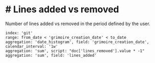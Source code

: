 # \# Lines added vs removed

Number of lines added vs removed in the period defined by the user.

```
index: 'git'
range: from_date < 'grimoire_creation_date' < to_date
aggregation: 'date_histogram', field: 'grimoire_creation_date', calendar_interval: '1w'
aggregation: 'sum', script: "doc['lines_removed'].value * -1"
aggregation: 'sum', field: 'lines_added'
```
